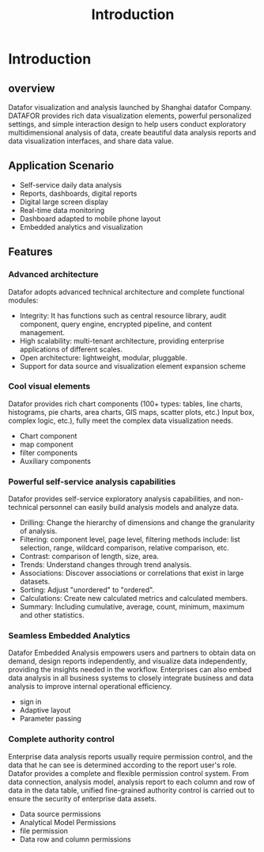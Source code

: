 ﻿---
id: cpjj-cpjs
title: Introduction
sidebar_position: 1
---
# Introduction

## overview

Datafor visualization and analysis launched by Shanghai datafor Company. DATAFOR provides rich data visualization elements, powerful personalized settings, and simple interaction design to help users conduct exploratory multidimensional analysis of data, create beautiful data analysis reports and data visualization interfaces, and share data value.

## Application Scenario

- Self-service daily data analysis
- Reports, dashboards, digital reports
- Digital large screen display
- Real-time data monitoring
- Dashboard adapted to mobile phone layout
- Embedded analytics and visualization

## Features

### Advanced architecture
Datafor adopts advanced technical architecture and complete functional modules:
- Integrity: It has functions such as central resource library, audit component, query engine, encrypted pipeline, and content management.
- High scalability: multi-tenant architecture, providing enterprise applications of different scales.
- Open architecture: lightweight, modular, pluggable.
- Support for data source and visualization element expansion scheme


### Cool visual elements

Datafor provides rich chart components (100+ types: tables, line charts, histograms, pie charts, area charts, GIS maps, scatter plots, etc.) Input box, complex logic, etc.), fully meet the complex data visualization needs.

- Chart component
- map component
- filter components
- Auxiliary components


### Powerful self-service analysis capabilities
Datafor provides self-service exploratory analysis capabilities, and non-technical personnel can easily build analysis models and analyze data.

- Drilling: Change the hierarchy of dimensions and change the granularity of analysis.
- Filtering: component level, page level, filtering methods include: list selection, range, wildcard comparison, relative comparison, etc.
- Contrast: comparison of length, size, area.
- Trends: Understand changes through trend analysis.
- Associations: Discover associations or correlations that exist in large datasets.
- Sorting: Adjust "unordered" to "ordered".
- Calculations: Create new calculated metrics and calculated members.
- Summary: Including cumulative, average, count, minimum, maximum and other statistics.

### Seamless Embedded Analytics
Datafor Embedded Analysis empowers users and partners to obtain data on demand, design reports independently, and visualize data independently, providing the insights needed in the workflow. Enterprises can also embed data analysis in all business systems to closely integrate business and data analysis to improve internal operational efficiency.

- sign in
- Adaptive layout
- Parameter passing

### Complete authority control

Enterprise data analysis reports usually require permission control, and the data that he can see is determined according to the report user's role. Datafor provides a complete and flexible permission control system. From data connection, analysis model, analysis report to each column and row of data in the data table, unified fine-grained authority control is carried out to ensure the security of enterprise data assets.

- Data source permissions
- Analytical Model Permissions
- file permission
- Data row and column permissions

